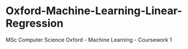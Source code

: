 # Oxford-Machine-Learning-Linear-Regression
MSc Computer Science Oxford - Machine Learning - Coursework 1
